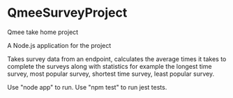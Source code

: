 # QmeeSurveyProject
Qmee take home project


A Node.js application for the project

Takes survey data from an endpoint, calculates the average times it takes to complete the surveys along with statistics for example the longest time survey, most popular survey,
shortest time survey, least popular survey.

Use "node app" to run.
Use "npm test" to run jest tests.
